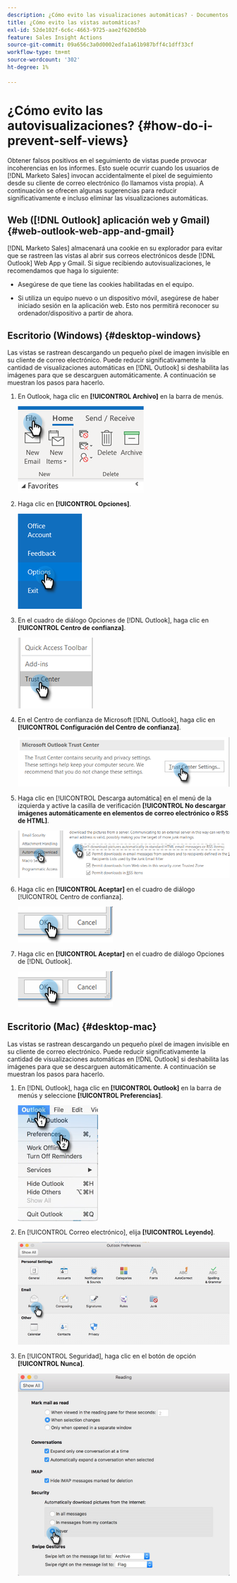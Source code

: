 ```yaml
---
description: ¿Cómo evito las visualizaciones automáticas? - Documentos de Marketo - Documentación del producto
title: ¿Cómo evito las vistas automáticas?
exl-id: 52de102f-6c6c-4663-9725-aae2f620d5bb
feature: Sales Insight Actions
source-git-commit: 09a656c3a0d0002edfa1a61b987bff4c1dff33cf
workflow-type: tm+mt
source-wordcount: '302'
ht-degree: 1%

---
```


# ¿Cómo evito las autovisualizaciones? {#how-do-i-prevent-self-views}

Obtener falsos positivos en el seguimiento de vistas puede provocar incoherencias en los informes. Esto suele ocurrir cuando los usuarios de [!DNL Marketo Sales] invocan accidentalmente el píxel de seguimiento desde su cliente de correo electrónico (lo llamamos vista propia). A continuación se ofrecen algunas sugerencias para reducir significativamente e incluso eliminar las visualizaciones automáticas.

## Web ([!DNL Outlook] aplicación web y Gmail) {#web-outlook-web-app-and-gmail}

[!DNL Marketo Sales] almacenará una cookie en su explorador para evitar que se rastreen las vistas al abrir sus correos electrónicos desde [!DNL Outlook] Web App y Gmail. Si sigue recibiendo autovisualizaciones, le recomendamos que haga lo siguiente:

* Asegúrese de que tiene las cookies habilitadas en el equipo.

* Si utiliza un equipo nuevo o un dispositivo móvil, asegúrese de haber iniciado sesión en la aplicación web. Esto nos permitirá reconocer su ordenador/dispositivo a partir de ahora.

## Escritorio (Windows) {#desktop-windows}

Las vistas se rastrean descargando un pequeño píxel de imagen invisible en su cliente de correo electrónico. Puede reducir significativamente la cantidad de visualizaciones automáticas en [!DNL Outlook] si deshabilita las imágenes para que se descarguen automáticamente. A continuación se muestran los pasos para hacerlo.

1. En Outlook, haga clic en **[!UICONTROL Archivo]** en la barra de menús.

   ![](assets/how-do-i-prevent-self-views-1.png)

1. Haga clic en **[!UICONTROL Opciones]**.

   ![](assets/how-do-i-prevent-self-views-2.png)

1. En el cuadro de diálogo Opciones de [!DNL Outlook], haga clic en **[!UICONTROL Centro de confianza]**.

   ![](assets/how-do-i-prevent-self-views-3.png)

1. En el Centro de confianza de Microsoft [!DNL Outlook], haga clic en **[!UICONTROL Configuración del Centro de confianza]**.

   ![](assets/how-do-i-prevent-self-views-4.png)

1. Haga clic en [!UICONTROL Descarga automática] en el menú de la izquierda y active la casilla de verificación **[!UICONTROL No descargar imágenes automáticamente en elementos de correo electrónico o RSS de HTML]**.

   ![](assets/how-do-i-prevent-self-views-5.png)

1. Haga clic en **[!UICONTROL Aceptar]** en el cuadro de diálogo [!UICONTROL Centro de confianza].

   ![](assets/how-do-i-prevent-self-views-6.png)

1. Haga clic en **[!UICONTROL Aceptar]** en el cuadro de diálogo Opciones de [!DNL Outlook].

   ![](assets/how-do-i-prevent-self-views-7.png)

## Escritorio (Mac) {#desktop-mac}

Las vistas se rastrean descargando un pequeño píxel de imagen invisible en su cliente de correo electrónico. Puede reducir significativamente la cantidad de visualizaciones automáticas en [!DNL Outlook] si deshabilita las imágenes para que se descarguen automáticamente. A continuación se muestran los pasos para hacerlo.

1. En [!DNL Outlook], haga clic en **[!UICONTROL Outlook]** en la barra de menús y seleccione **[!UICONTROL Preferencias]**.

   ![](assets/how-do-i-prevent-self-views-8.png)

1. En [!UICONTROL Correo electrónico], elija **[!UICONTROL Leyendo]**.

   ![](assets/how-do-i-prevent-self-views-9.png)

1. En [!UICONTROL Seguridad], haga clic en el botón de opción **[!UICONTROL Nunca]**.

   ![](assets/how-do-i-prevent-self-views-10.png)
